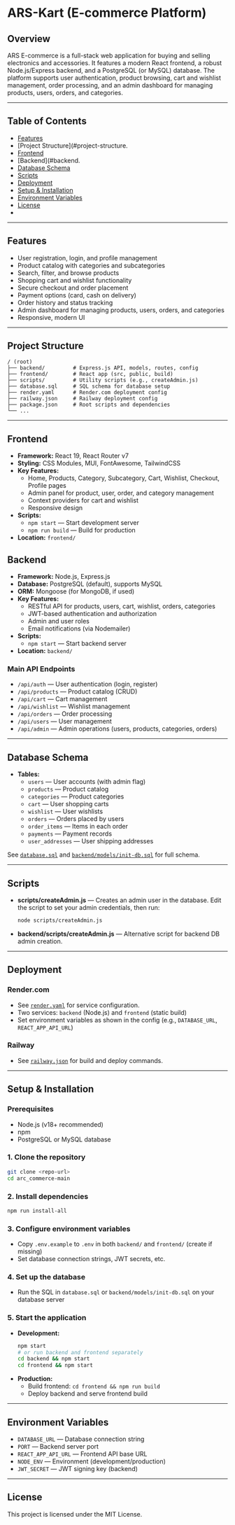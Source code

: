 # ARS-Kart (E-commerce Platform)

## Overview

ARS E-commerce is a full-stack web application for buying and selling electronics and accessories. It features a modern React frontend, a robust Node.js/Express backend, and a PostgreSQL (or MySQL) database. The platform supports user authentication, product browsing, cart and wishlist management, order processing, and an admin dashboard for managing products, users, orders, and categories.

---

## Table of Contents
- [Features](#features)
- [Project Structure](#project-structure.
- [Frontend](#frontend)
- [Backend](#backend.
- [Database Schema](#database-schema)
- [Scripts](#scripts)
- [Deployment](#deployment)
- [Setup & Installation](#setup--installation)
- [Environment Variables](#environment-variables)
- [License](#license)
- 
---

## Features
- User registration, login, and profile management
- Product catalog with categories and subcategories
- Search, filter, and browse products
- Shopping cart and wishlist functionality
- Secure checkout and order placement
- Payment options (card, cash on delivery)
- Order history and status tracking
- Admin dashboard for managing products, users, orders, and categories
- Responsive, modern UI

---

## Project Structure
```
/ (root)
├── backend/         # Express.js API, models, routes, config
├── frontend/        # React app (src, public, build)
├── scripts/         # Utility scripts (e.g., createAdmin.js)
├── database.sql     # SQL schema for database setup
├── render.yaml      # Render.com deployment config
├── railway.json     # Railway deployment config
├── package.json     # Root scripts and dependencies
└── ...
```

---

## Frontend
- **Framework:** React 19, React Router v7
- **Styling:** CSS Modules, MUI, FontAwesome, TailwindCSS
- **Key Features:**
  - Home, Products, Category, Subcategory, Cart, Wishlist, Checkout, Profile pages
  - Admin panel for product, user, order, and category management
  - Context providers for cart and wishlist
  - Responsive design
- **Scripts:**
  - `npm start` — Start development server
  - `npm run build` — Build for production
- **Location:** `frontend/`

## Backend
- **Framework:** Node.js, Express.js
- **Database:** PostgreSQL (default), supports MySQL
- **ORM:** Mongoose (for MongoDB, if used)
- **Key Features:**
  - RESTful API for products, users, cart, wishlist, orders, categories
  - JWT-based authentication and authorization
  - Admin and user roles
  - Email notifications (via Nodemailer)
- **Scripts:**
  - `npm start` — Start backend server
- **Location:** `backend/`

### Main API Endpoints
- `/api/auth` — User authentication (login, register)
- `/api/products` — Product catalog (CRUD)
- `/api/cart` — Cart management
- `/api/wishlist` — Wishlist management
- `/api/orders` — Order processing
- `/api/users` — User management
- `/api/admin` — Admin operations (users, products, categories, orders)

---

## Database Schema
- **Tables:**
  - `users` — User accounts (with admin flag)
  - `products` — Product catalog
  - `categories` — Product categories
  - `cart` — User shopping carts
  - `wishlist` — User wishlists
  - `orders` — Orders placed by users
  - `order_items` — Items in each order
  - `payments` — Payment records
  - `user_addresses` — User shipping addresses

See [`database.sql`](database.sql) and [`backend/models/init-db.sql`](backend/models/init-db.sql) for full schema.

---

## Scripts
- **scripts/createAdmin.js** — Creates an admin user in the database. Edit the script to set your admin credentials, then run:
  ```sh
  node scripts/createAdmin.js
  ```
- **backend/scripts/createAdmin.js** — Alternative script for backend DB admin creation.

---

## Deployment

### Render.com
- See [`render.yaml`](render.yaml) for service configuration.
- Two services: `backend` (Node.js) and `frontend` (static build)
- Set environment variables as shown in the config (e.g., `DATABASE_URL`, `REACT_APP_API_URL`)

### Railway
- See [`railway.json`](railway.json) for build and deploy commands.

---

## Setup & Installation

### Prerequisites
- Node.js (v18+ recommended)
- npm
- PostgreSQL or MySQL database

### 1. Clone the repository
```sh
git clone <repo-url>
cd arc_commerce-main
```

### 2. Install dependencies
```sh
npm run install-all
```

### 3. Configure environment variables
- Copy `.env.example` to `.env` in both `backend/` and `frontend/` (create if missing)
- Set database connection strings, JWT secrets, etc.

### 4. Set up the database
- Run the SQL in `database.sql` or `backend/models/init-db.sql` on your database server

### 5. Start the application
- **Development:**
  ```sh
  npm start
  # or run backend and frontend separately
  cd backend && npm start
  cd frontend && npm start
  ```
- **Production:**
  - Build frontend: `cd frontend && npm run build`
  - Deploy backend and serve frontend build

---

## Environment Variables
- `DATABASE_URL` — Database connection string
- `PORT` — Backend server port
- `REACT_APP_API_URL` — Frontend API base URL
- `NODE_ENV` — Environment (development/production)
- `JWT_SECRET` — JWT signing key (backend)

---

## License

This project is licensed under the MIT License. 
